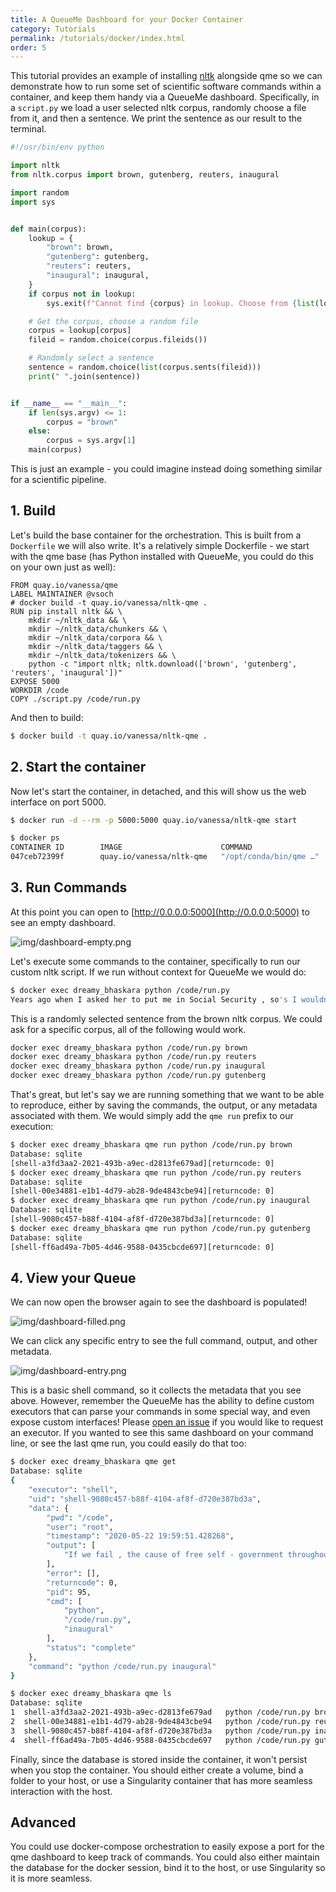 ```yaml
---
title: A QueueMe Dashboard for your Docker Container
category: Tutorials
permalink: /tutorials/docker/index.html
order: 5
---
```


This tutorial provides an example of installing [nltk](https://www.nltk.org/) alongside qme so we can
demonstrate how to run some set of scientific software commands within a container,
and keep them handy via a QueueMe dashboard. Specifically, in a `script.py`
we load a user selected nltk corpus, randomly choose a file from it, and then a sentence.
We print the sentence as our result to the terminal.

```python
#!/usr/bin/env python

import nltk
from nltk.corpus import brown, gutenberg, reuters, inaugural

import random
import sys


def main(corpus):
    lookup = {
        "brown": brown,
        "gutenberg": gutenberg,
        "reuters": reuters,
        "inaugural": inaugural,
    }
    if corpus not in lookup:
        sys.exit(f"Cannot find {corpus} in lookup. Choose from {list(lookup.keys())}")

    # Get the corpus, choose a random file
    corpus = lookup[corpus]
    fileid = random.choice(corpus.fileids())

    # Randomly select a sentence
    sentence = random.choice(list(corpus.sents(fileid)))
    print(" ".join(sentence))


if __name__ == "__main__":
    if len(sys.argv) <= 1:
        corpus = "brown"
    else:
        corpus = sys.argv[1]
    main(corpus)
```

This is just an example - you could imagine instead doing something similar for
a scientific pipeline.

## 1. Build

Let's build the base container for the orchestration. This is built from
a `Dockerfile` we will also write. It's a relatively simple Dockerfile -
we start with the qme base (has Python installed with QueueMe, you could do this on
 your own just as well):

```
FROM quay.io/vanessa/qme
LABEL MAINTAINER @vsoch
# docker build -t quay.io/vanessa/nltk-qme .
RUN pip install nltk && \
    mkdir ~/nltk_data && \
    mkdir ~/nltk_data/chunkers && \
    mkdir ~/nltk_data/corpora && \
    mkdir ~/nltk_data/taggers && \
    mkdir ~/nltk_data/tokenizers && \
    python -c "import nltk; nltk.download(['brown', 'gutenberg', 'reuters', 'inaugural'])"
EXPOSE 5000
WORKDIR /code
COPY ./script.py /code/run.py
```

And then to build:

```bash
$ docker build -t quay.io/vanessa/nltk-qme .
```

## 2. Start the container

Now let's start the container, in detached, and this will show us the web interface on port 5000.

```bash
$ docker run -d --rm -p 5000:5000 quay.io/vanessa/nltk-qme start
```
```bash
$ docker ps
CONTAINER ID        IMAGE                      COMMAND                  CREATED             STATUS              PORTS                    NAMES
047ceb72399f        quay.io/vanessa/nltk-qme   "/opt/conda/bin/qme …"   2 seconds ago       Up 1 second         0.0.0.0:5000->5000/tcp   dreamy_bhaskara
```

## 3. Run Commands

At this point you can open to [http://0.0.0.0:5000](http://0.0.0.0:5000) to see an empty dashboard.

![img/dashboard-empty.png](../img/dashboard-empty.png)

Let's execute some commands to the container, specifically to run our custom nltk script. If we
run without context for QueueMe we would do:

```bash
$ docker exec dreamy_bhaskara python /code/run.py
Years ago when I asked her to put me in Social Security , so's I wouldn't have to be working now , Miss Julia threatened to fire me -- all because it would mean a few more dollars a year to her '' .
```
This is a randomly selected sentence from the brown nltk corpus.
We could ask for a specific corpus, all of the following would work.

```bash
docker exec dreamy_bhaskara python /code/run.py brown
docker exec dreamy_bhaskara python /code/run.py reuters
docker exec dreamy_bhaskara python /code/run.py inaugural
docker exec dreamy_bhaskara python /code/run.py gutenberg
```

That's great, but let's say we are running something that we want to be able to reproduce,
either by saving the commands, the output, or any metadata associated with them. We would simply
add the `qme run` prefix to our execution:

```bash
$ docker exec dreamy_bhaskara qme run python /code/run.py brown
Database: sqlite
[shell-a3fd3aa2-2021-493b-a9ec-d2813fe679ad][returncode: 0]
$ docker exec dreamy_bhaskara qme run python /code/run.py reuters
Database: sqlite
[shell-00e34881-e1b1-4d79-ab28-9de4843cbe94][returncode: 0]
$ docker exec dreamy_bhaskara qme run python /code/run.py inaugural
Database: sqlite
[shell-9080c457-b88f-4104-af8f-d720e387bd3a][returncode: 0]
$ docker exec dreamy_bhaskara qme run python /code/run.py gutenberg
Database: sqlite
[shell-ff6ad49a-7b05-4d46-9588-0435cbcde697][returncode: 0]
```

## 4. View your Queue

We can now open the browser again to see the dashboard is populated!

![img/dashboard-filled.png](../img/dashboard-filled.png)

We can click any specific entry to see the full command, output, and other
metadata.

![img/dashboard-entry.png](../img/dashboard-entry.png)

This is a basic shell command, so it collects the metadata that you see above.
However, remember the QueueMe has the ability to define custom executors that
can parse your commands in some special way, and even expose custom interfaces!
Please [open an issue](https://github.com/vsoch/qme/issues) if you would like
to request an executor. If you wanted to see this same dashboard on your command
line, or see the last qme run, you could easily do that too:

```bash
$ docker exec dreamy_bhaskara qme get
Database: sqlite
{
    "executor": "shell",
    "uid": "shell-9080c457-b88f-4104-af8f-d720e387bd3a",
    "data": {
        "pwd": "/code",
        "user": "root",
        "timestamp": "2020-05-22 19:59:51.428268",
        "output": [
            "If we fail , the cause of free self - government throughout the world will rock to its foundations , and therefore our responsibility is heavy , to ourselves , to the world as it is today , and to the generations yet unborn .\n"
        ],
        "error": [],
        "returncode": 0,
        "pid": 95,
        "cmd": [
            "python",
            "/code/run.py",
            "inaugural"
        ],
        "status": "complete"
    },
    "command": "python /code/run.py inaugural"
}
```
```bash
$ docker exec dreamy_bhaskara qme ls
Database: sqlite
1  shell-a3fd3aa2-2021-493b-a9ec-d2813fe679ad	python /code/run.py brown
2  shell-00e34881-e1b1-4d79-ab28-9de4843cbe94	python /code/run.py reuters
3  shell-9080c457-b88f-4104-af8f-d720e387bd3a	python /code/run.py inaugural
4  shell-ff6ad49a-7b05-4d46-9588-0435cbcde697	python /code/run.py gutenberg
```

Finally, since the database is stored inside the container, it won't persist when
you stop the container. You should either create a volume, bind a folder to your
host, or use a Singularity container that has more seamless interaction with
the host.

## Advanced
You could use docker-compose orchestration to easily expose a port for the qme dashboard to keep track of commands.
You could also either maintain the database for the docker session, bind it to the host, or use Singularity so it is more seamless.
